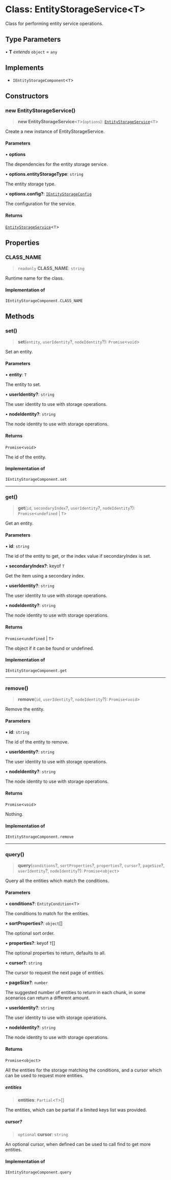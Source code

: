 # Class: EntityStorageService\<T\>

Class for performing entity service operations.

## Type Parameters

• **T** *extends* `object` = `any`

## Implements

- `IEntityStorageComponent`\<`T`\>

## Constructors

### new EntityStorageService()

> **new EntityStorageService**\<`T`\>(`options`): [`EntityStorageService`](EntityStorageService.md)\<`T`\>

Create a new instance of EntityStorageService.

#### Parameters

• **options**

The dependencies for the entity storage service.

• **options.entityStorageType**: `string`

The entity storage type.

• **options.config?**: [`IEntityStorageConfig`](../interfaces/IEntityStorageConfig.md)

The configuration for the service.

#### Returns

[`EntityStorageService`](EntityStorageService.md)\<`T`\>

## Properties

### CLASS\_NAME

> `readonly` **CLASS\_NAME**: `string`

Runtime name for the class.

#### Implementation of

`IEntityStorageComponent.CLASS_NAME`

## Methods

### set()

> **set**(`entity`, `userIdentity`?, `nodeIdentity`?): `Promise`\<`void`\>

Set an entity.

#### Parameters

• **entity**: `T`

The entity to set.

• **userIdentity?**: `string`

The user identity to use with storage operations.

• **nodeIdentity?**: `string`

The node identity to use with storage operations.

#### Returns

`Promise`\<`void`\>

The id of the entity.

#### Implementation of

`IEntityStorageComponent.set`

***

### get()

> **get**(`id`, `secondaryIndex`?, `userIdentity`?, `nodeIdentity`?): `Promise`\<`undefined` \| `T`\>

Get an entity.

#### Parameters

• **id**: `string`

The id of the entity to get, or the index value if secondaryIndex is set.

• **secondaryIndex?**: keyof `T`

Get the item using a secondary index.

• **userIdentity?**: `string`

The user identity to use with storage operations.

• **nodeIdentity?**: `string`

The node identity to use with storage operations.

#### Returns

`Promise`\<`undefined` \| `T`\>

The object if it can be found or undefined.

#### Implementation of

`IEntityStorageComponent.get`

***

### remove()

> **remove**(`id`, `userIdentity`?, `nodeIdentity`?): `Promise`\<`void`\>

Remove the entity.

#### Parameters

• **id**: `string`

The id of the entity to remove.

• **userIdentity?**: `string`

The user identity to use with storage operations.

• **nodeIdentity?**: `string`

The node identity to use with storage operations.

#### Returns

`Promise`\<`void`\>

Nothing.

#### Implementation of

`IEntityStorageComponent.remove`

***

### query()

> **query**(`conditions`?, `sortProperties`?, `properties`?, `cursor`?, `pageSize`?, `userIdentity`?, `nodeIdentity`?): `Promise`\<`object`\>

Query all the entities which match the conditions.

#### Parameters

• **conditions?**: `EntityCondition`\<`T`\>

The conditions to match for the entities.

• **sortProperties?**: `object`[]

The optional sort order.

• **properties?**: keyof `T`[]

The optional properties to return, defaults to all.

• **cursor?**: `string`

The cursor to request the next page of entities.

• **pageSize?**: `number`

The suggested number of entities to return in each chunk, in some scenarios can return a different amount.

• **userIdentity?**: `string`

The user identity to use with storage operations.

• **nodeIdentity?**: `string`

The node identity to use with storage operations.

#### Returns

`Promise`\<`object`\>

All the entities for the storage matching the conditions,
and a cursor which can be used to request more entities.

##### entities

> **entities**: `Partial`\<`T`\>[]

The entities, which can be partial if a limited keys list was provided.

##### cursor?

> `optional` **cursor**: `string`

An optional cursor, when defined can be used to call find to get more entities.

#### Implementation of

`IEntityStorageComponent.query`

